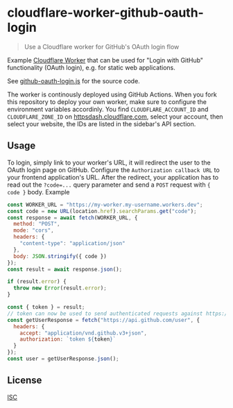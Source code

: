 # cloudflare-worker-github-oauth-login

> Use a Cloudflare worker for GitHub's OAuth login flow

Example [Cloudflare Worker](https://workers.cloudflare.com/) that can be used for "Login with GitHub" functionality (OAuth login), e.g. for static web applications.

See [github-oauth-login.js](github-oauth-login.js) for the source code.

The worker is continously deployed using GitHub Actions. When you fork this repository to deploy your own worker, make sure to configure the environment variables accordinly. You find `CLOUDFLARE_ACCOUNT_ID` and `CLOUDFLARE_ZONE_ID` on [httpsdash.cloudflare.com](https://dash.cloudflare.com/), select your account, then select your website, the IDs are listed in the sidebar's API section.

## Usage

To login, simply link to your worker's URL, it will redirect the user to the OAuth login page on GitHub. Configure the `Authorization callback URL` to your frontend application's URL. After the redirect, your application has to read out the `?code=...` query parameter and send a `POST` request with `{ code }` body. Example

```js
const WORKER_URL = "https://my-worker.my-username.workers.dev";
const code = new URL(location.href).searchParams.get("code");
const response = await fetch(WORKER_URL, {
  method: "POST",
  mode: "cors",
  headers: {
    "content-type": "application/json"
  },
  body: JSON.stringify({ code })
});
const result = await response.json();

if (result.error) {
  throw new Error(result.error);
}

const { token } = result;
// token can now be used to send authenticated requests against https://api.github.com
const getUserResponse = fetch("https://api.github.com/user", {
  headers: {
    accept: "application/vnd.github.v3+json",
    authorization: `token ${token}`
  }
});
const user = getUserResponse.json();
```

## License

[ISC](LICENSE)
